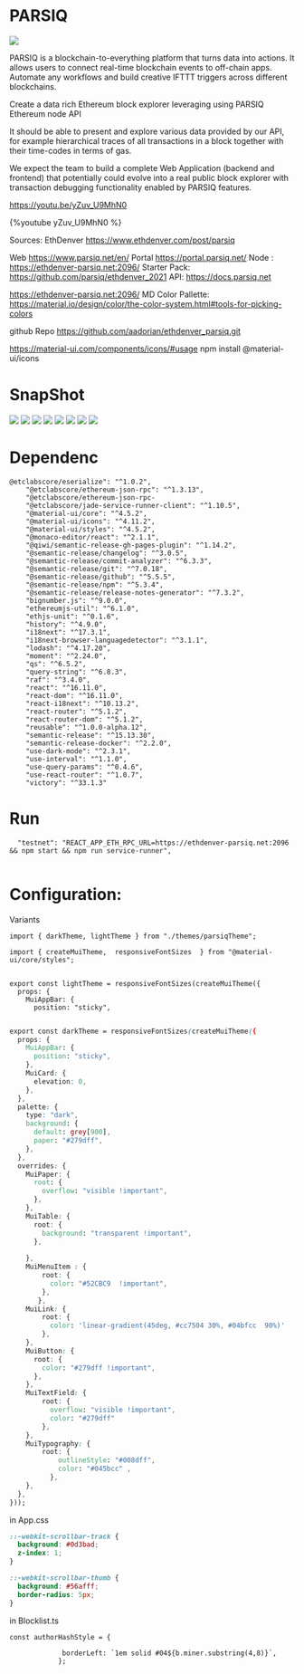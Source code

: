 # PARSIQ
![](https://i.imgur.com/GftojO4.png)




PARSIQ is a blockchain-to-everything platform that turns data into actions. It allows users to connect real-time blockchain events to off-chain apps. Automate any workflows and build creative IFTTT triggers across different blockchains.

Create a data rich Ethereum block explorer leveraging  using PARSIQ Ethereum node API 

It should be able to present and explore various data provided by our API, for example hierarchical traces of all transactions in a block together with their time-codes in terms of gas.

We expect the team to build a complete Web Application (backend and frontend) that potentially could evolve into a real public block explorer with transaction debugging functionality enabled by PARSIQ features.

https://youtu.be/yZuv_U9MhN0

{%youtube yZuv_U9MhN0 %}


Sources: 
EthDenver https://www.ethdenver.com/post/parsiq

Web https://www.parsiq.net/en/
Portal https://portal.parsiq.net/
Node : https://ethdenver-parsiq.net:2096/
Starter Pack: https://github.com/parsiq/ethdenver_2021
API: https://docs.parsiq.net

https://ethdenver-parsiq.net:2096/
MD Color Pallette: https://material.io/design/color/the-color-system.html#tools-for-picking-colors


github Repo https://github.com/aadorian/ethdenver_parsiq.git

https://material-ui.com/components/icons/#usage
npm install @material-ui/icons

# SnapShot

![](https://i.imgur.com/h5p7SWV.png)
![](https://i.imgur.com/LOndeTd.png)
![](https://i.imgur.com/LMdIrAa.png)
![](https://i.imgur.com/jsx2FWP.png)
![](https://i.imgur.com/4AZSbu6.png)
![](https://i.imgur.com/XhOqo0m.png)
![](https://i.imgur.com/bvC8oXM.png)
![](https://i.imgur.com/oodTxlO.png)




# Dependenc   
```json=
@etclabscore/eserialize": "^1.0.2",
    "@etclabscore/ethereum-json-rpc": "^1.3.13",
    "@etclabscore/ethereum-json-rpc-
    "@etclabscore/jade-service-runner-client": "^1.10.5",
    "@material-ui/core": "^4.5.2",
    "@material-ui/icons": "^4.11.2",
    "@material-ui/styles": "^4.5.2",
    "@monaco-editor/react": "^2.1.1",
    "@qiwi/semantic-release-gh-pages-plugin": "^1.14.2",
    "@semantic-release/changelog": "^3.0.5",
    "@semantic-release/commit-analyzer": "^6.3.3",
    "@semantic-release/git": "^7.0.18",
    "@semantic-release/github": "^5.5.5",
    "@semantic-release/npm": "^5.3.4",
    "@semantic-release/release-notes-generator": "^7.3.2",
    "bignumber.js": "^9.0.0",
    "ethereumjs-util": "^6.1.0",
    "ethjs-unit": "^0.1.6",
    "history": "^4.9.0",
    "i18next": "^17.3.1",
    "i18next-browser-languagedetector": "^3.1.1",
    "lodash": "^4.17.20",
    "moment": "^2.24.0",
    "qs": "^6.5.2",
    "query-string": "^6.8.3",
    "raf": "^3.4.0",
    "react": "^16.11.0",
    "react-dom": "^16.11.0",
    "react-i18next": "^10.13.2",
    "react-router": "^5.1.2",
    "react-router-dom": "^5.1.2",
    "reusable": "^1.0.0-alpha.12",
    "semantic-release": "^15.13.30",
    "semantic-release-docker": "^2.2.0",
    "use-dark-mode": "^2.3.1",
    "use-interval": "^1.1.0",
    "use-query-params": "^0.4.6",
    "use-react-router": "^1.0.7",
    "victory": "^33.1.3"

```


# Run 

```json=
  "testnet": "REACT_APP_ETH_RPC_URL=https://ethdenver-parsiq.net:2096 && npm start && npm run service-runner",
  
```


# Configuration: 

Variants
```typescript=
import { darkTheme, lightTheme } from "./themes/parsiqTheme";
```
```jsonld=
import { createMuiTheme,  responsiveFontSizes  } from "@material-ui/core/styles";


export const lightTheme = responsiveFontSizes(createMuiTheme({
  props: {
    MuiAppBar: {
      position: "sticky",
```
```css

export const darkTheme = responsiveFontSizes(createMuiTheme({
  props: {
    MuiAppBar: {
      position: "sticky",
    },
    MuiCard: {
      elevation: 0,
    },
  },
  palette: {
    type: "dark",
    background: {
      default: grey[900],
      paper: "#279dff",
    },
  },
  overrides: {
    MuiPaper: {
      root: {
        overflow: "visible !important",
      },
    },
    MuiTable: {
      root: {
        background: "transparent !important",
      },
      
    },
    MuiMenuItem : {
        root: {
          color: "#52CBC9  !important",
        },
       },
    MuiLink: {
        root: {
          color: 'linear-gradient(45deg, #cc7504 30%, #04bfcc  90%)'
        },
    },
    MuiButton: {
      root: {
        color: "#279dff !important",
      },
    },
    MuiTextField: {
        root: {      
          overflow: "visible !important",
          color: "#279dff"
        },
    },
    MuiTypography: {
        root: {
            outlineStyle: "#008dff",
            color: "#045bcc" ,
          },
    },
  },
}));
```
in App.css 

```css
::-webkit-scrollbar-track {
  background: #0d3bad;
  z-index: 1;
}

::-webkit-scrollbar-thumb {
  background: #56afff;
  border-radius: 5px;
}
```
in Blocklist.ts

```typescript=
const authorHashStyle = {
             
             borderLeft: `1em solid #04${b.miner.substring(4,8)}`,
            };
```
   